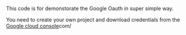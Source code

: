 This code is for demonstorate the Google Oauth in super simple way.

You need to create your own project and download credentials from the [Google cloud console](https://console.cloud.google.)com/